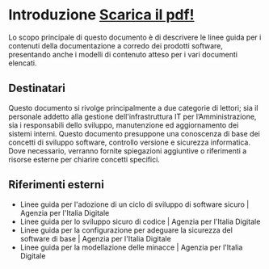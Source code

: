 # Introduzione                                                                                 [Scarica il pdf!](pdf/document.pdf)                 

Lo scopo principale di questo documento è di descrivere le linee guida per i contenuti della documentazione a corredo dei prodotti software, presentando anche i modelli di contenuto atteso per i vari documenti elencati.

## Destinatari

Questo documento si rivolge principalmente a due categorie di lettori; sia il personale addetto alla gestione dell'infrastruttura IT per l’Amministrazione, sia i responsabili dello sviluppo, manutenzione ed aggiornamento dei sistemi interni.
Questo documento presuppone una conoscenza di base dei concetti di sviluppo software, controllo versione e sicurezza informatica. Dove necessario, verranno fornite spiegazioni aggiuntive o riferimenti a risorse esterne per chiarire concetti specifici.

## Riferimenti esterni

* Linee guida per l'adozione di un ciclo di sviluppo di software sicuro | Agenzia per l'Italia Digitale
* Linee guida per lo sviluppo sicuro di codice | Agenzia per l'Italia Digitale
* Linee guida per la configurazione per adeguare la sicurezza del software di base | Agenzia per l'Italia Digitale
* Linee guida per la modellazione delle minacce | Agenzia per l'Italia Digitale
